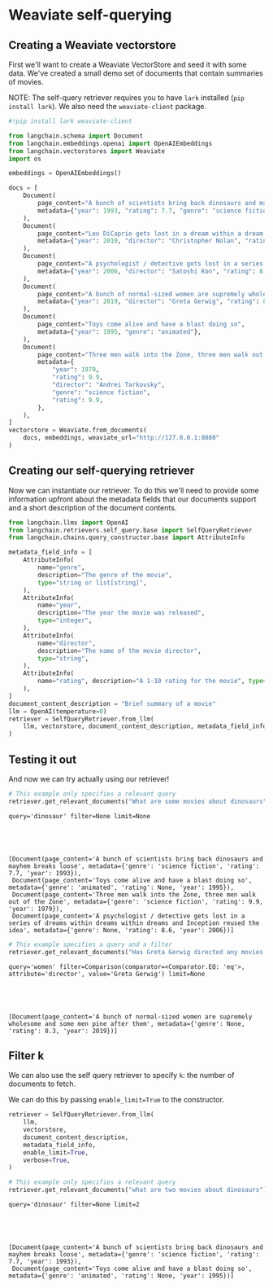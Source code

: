 # Weaviate self-querying 

## Creating a Weaviate vectorstore
First we'll want to create a Weaviate VectorStore and seed it with some data. We've created a small demo set of documents that contain summaries of movies.

NOTE: The self-query retriever requires you to have `lark` installed (`pip install lark`). We also need the `weaviate-client` package.


```python
#!pip install lark weaviate-client
```


```python
from langchain.schema import Document
from langchain.embeddings.openai import OpenAIEmbeddings
from langchain.vectorstores import Weaviate
import os

embeddings = OpenAIEmbeddings()
```


```python
docs = [
    Document(
        page_content="A bunch of scientists bring back dinosaurs and mayhem breaks loose",
        metadata={"year": 1993, "rating": 7.7, "genre": "science fiction"},
    ),
    Document(
        page_content="Leo DiCaprio gets lost in a dream within a dream within a dream within a ...",
        metadata={"year": 2010, "director": "Christopher Nolan", "rating": 8.2},
    ),
    Document(
        page_content="A psychologist / detective gets lost in a series of dreams within dreams within dreams and Inception reused the idea",
        metadata={"year": 2006, "director": "Satoshi Kon", "rating": 8.6},
    ),
    Document(
        page_content="A bunch of normal-sized women are supremely wholesome and some men pine after them",
        metadata={"year": 2019, "director": "Greta Gerwig", "rating": 8.3},
    ),
    Document(
        page_content="Toys come alive and have a blast doing so",
        metadata={"year": 1995, "genre": "animated"},
    ),
    Document(
        page_content="Three men walk into the Zone, three men walk out of the Zone",
        metadata={
            "year": 1979,
            "rating": 9.9,
            "director": "Andrei Tarkovsky",
            "genre": "science fiction",
            "rating": 9.9,
        },
    ),
]
vectorstore = Weaviate.from_documents(
    docs, embeddings, weaviate_url="http://127.0.0.1:8080"
)
```

## Creating our self-querying retriever
Now we can instantiate our retriever. To do this we'll need to provide some information upfront about the metadata fields that our documents support and a short description of the document contents.


```python
from langchain.llms import OpenAI
from langchain.retrievers.self_query.base import SelfQueryRetriever
from langchain.chains.query_constructor.base import AttributeInfo

metadata_field_info = [
    AttributeInfo(
        name="genre",
        description="The genre of the movie",
        type="string or list[string]",
    ),
    AttributeInfo(
        name="year",
        description="The year the movie was released",
        type="integer",
    ),
    AttributeInfo(
        name="director",
        description="The name of the movie director",
        type="string",
    ),
    AttributeInfo(
        name="rating", description="A 1-10 rating for the movie", type="float"
    ),
]
document_content_description = "Brief summary of a movie"
llm = OpenAI(temperature=0)
retriever = SelfQueryRetriever.from_llm(
    llm, vectorstore, document_content_description, metadata_field_info, verbose=True
)
```

## Testing it out
And now we can try actually using our retriever!


```python
# This example only specifies a relevant query
retriever.get_relevant_documents("What are some movies about dinosaurs")
```

    query='dinosaur' filter=None limit=None
    




    [Document(page_content='A bunch of scientists bring back dinosaurs and mayhem breaks loose', metadata={'genre': 'science fiction', 'rating': 7.7, 'year': 1993}),
     Document(page_content='Toys come alive and have a blast doing so', metadata={'genre': 'animated', 'rating': None, 'year': 1995}),
     Document(page_content='Three men walk into the Zone, three men walk out of the Zone', metadata={'genre': 'science fiction', 'rating': 9.9, 'year': 1979}),
     Document(page_content='A psychologist / detective gets lost in a series of dreams within dreams within dreams and Inception reused the idea', metadata={'genre': None, 'rating': 8.6, 'year': 2006})]




```python
# This example specifies a query and a filter
retriever.get_relevant_documents("Has Greta Gerwig directed any movies about women")
```

    query='women' filter=Comparison(comparator=<Comparator.EQ: 'eq'>, attribute='director', value='Greta Gerwig') limit=None
    




    [Document(page_content='A bunch of normal-sized women are supremely wholesome and some men pine after them', metadata={'genre': None, 'rating': 8.3, 'year': 2019})]



## Filter k

We can also use the self query retriever to specify `k`: the number of documents to fetch.

We can do this by passing `enable_limit=True` to the constructor.


```python
retriever = SelfQueryRetriever.from_llm(
    llm,
    vectorstore,
    document_content_description,
    metadata_field_info,
    enable_limit=True,
    verbose=True,
)
```


```python
# This example only specifies a relevant query
retriever.get_relevant_documents("what are two movies about dinosaurs")
```

    query='dinosaur' filter=None limit=2
    




    [Document(page_content='A bunch of scientists bring back dinosaurs and mayhem breaks loose', metadata={'genre': 'science fiction', 'rating': 7.7, 'year': 1993}),
     Document(page_content='Toys come alive and have a blast doing so', metadata={'genre': 'animated', 'rating': None, 'year': 1995})]


